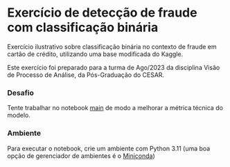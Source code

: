 # Exercício de detecção de fraude com classificação binária

Exercício ilustrativo sobre classificação binária no contexto de fraude em cartão de crédito, utilizando uma base modificada do Kaggle.

Este exercício foi preparado para a turma de Ago/2023 da disciplina Visão de Processo de Análise, da Pós-Graduação do CESAR.

### Desafio
Tente trabalhar no notebook [main](./notebook/main.ipynb) de modo a melhorar a métrica técnica do modelo.

### Ambiente
Para executar o notebook, crie um ambiente com Python 3.11 (uma boa opção de gerenciador de ambientes é o [Miniconda](https://docs.conda.io/projects/miniconda/))